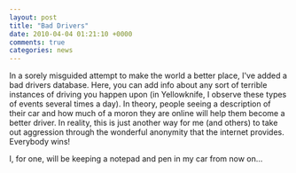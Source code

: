 ```yaml
---
layout: post
title: "Bad Drivers"
date: 2010-04-04 01:21:10 +0000
comments: true
categories: news
---
```


In a sorely misguided attempt to make the world a better place, I've added a bad drivers database. Here, you can add info about any sort of terrible instances of driving you happen upon (in Yellowknife, I observe these types of events several times a day). In theory, people seeing a description of their car and how much of a moron they are online will help them become a better driver. In reality, this is just another way for me (and others) to take out aggression through the wonderful anonymity that the internet provides. Everybody wins!

I, for one, will be keeping a notepad and pen in my car from now on...